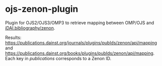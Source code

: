 # ojs-zenon-plugin
Plugin for OJS2/OJS3/OMP3 to retrieve mapping between OMP/OJS and [iDAI.bibliography/zenon](https://zenon.dainst.org).

Results: 
https://publications.dainst.org/journals/plugins/pubIds/zenon/api/mapping and https://publications.dainst.org/books/plugins/pubIds/zenon/api/mapping. Each key in _publications_ corresponds to a Zenon ID.
